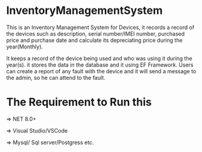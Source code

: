 # InventoryManagementSystem

This is an Inventory Management System for Devices, it records a record of the devices
such as description, serial number/IMEI number, purchased price and purchase date and 
calculate its depreciating price during the year(Monthly). 

It keeps a record of the device being used and who was using it during the year(s). it stores 
the data in the database and it using EF Framework. Users can create a report of any fault with the
device and it will send a message to the admin, so he can attend to the fault.

The Requirement to Run this
=============================
=> NET 8.0+

=> Visual Studio/VSCode

=> Mysql/ Sql server/Postgress etc.
